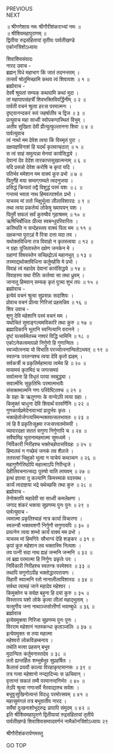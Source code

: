 PREVIOUS  
NEXT  
  
॥ श्रीगणेशाय नमः श्रीगौरीशंकराभ्यां नमः ॥  
॥ श्रीशिवमहापुराणम् ॥  
द्वितीया रुद्रसंहितायां तृतीयः पार्वतीखण्डे  
एकोनत्रिंशोऽध्यायः  
  
शिवाशिवसंवादः  
नारद उवाच -  
ब्रह्मन् विधे महाभाग किं जातं तदनन्तरम् ।  
तत्सर्वं श्रोतुमिच्छामि कथय त्वं शिवायशः ॥ १ ॥  
ब्रह्मोवाच -  
देवर्षे श्रूयतां सम्यक् कथयामि कथां मुदा ।  
तां महापापसंहर्त्रीं शिवभक्तिविवर्द्धिनीम् ॥ २ ॥  
पार्वती वचनं श्रुत्वा हरःस परमात्मनः ।  
दृष्ट्वानन्दकरं रूपं जहर्षातीव च द्विज ॥ ३ ॥  
प्रत्युवाच महा साध्वी स्वोपकण्ठस्थितं विभुम् ।  
अतीव सुखिता देवी प्रीत्युत्फुल्लानना शिवा ॥ ४ ॥  
पार्वत्युवाच  
त्वं नाथो मम देवेश त्वया किं विस्मृतं पुरा ।  
दक्षयज्ञविनाशं हि यदर्थं कृतवान्हठात् ॥ ५ ॥  
स त्वं साहं समुत्पन्ना मेनयां कार्यसिद्धये ।  
देवानां देव देदेश तारकाप्तसुखात्मनाम् ॥ ६ ॥  
यदि प्रसन्नो देवेश करोषि च कृपां यदि ।  
पतिर्भव ममेशान मम वाक्यं कुरु प्रभो ॥ ७ ॥  
पितुर्गेहे मया सम्यग्‌गम्यते त्वदनुजया ।  
प्रसिद्धं क्रियतां तद्वै विशुद्धं परमं यशः ॥ ८ ॥  
गन्तव्यं भवता नाथ हिमवत्पार्श्वतः प्रभो ।  
याचस्व मां ततो भिक्षुर्भूत्वा लीलाविशारदः ॥ ९ ॥  
तथा त्वया प्रकर्तव्यं लोकेषु ख्यापयन् यशः ।  
पितुर्मे सफलं सर्वं कुरुष्वैवं गृहाश्रमम् ॥ १० ॥  
ऋषिभिर्बोधितः प्रीत्या स्वबन्धुपरिवारितः ।  
करिष्यति न सन्देहस्तव वाक्यं पिता मम ॥ ११ ॥  
दक्षकन्या पुराऽहं वै पित्रा दत्ता यदा तव ।  
यथोक्तविधिना तत्र विवाहो न कृतस्त्वया ॥ १२ ॥  
न ग्रहाः पूजितास्तेन दक्षेण जनकेन मे ।  
ग्रहाणां विषयस्तेन सच्छिद्रोऽयं महानभूत् ॥ १३ ॥  
तस्माद्यथोक्तविधिना कर्तुमर्हसि मे प्रभो ।  
विवाहं त्वं महादेव देवानां कार्यसिद्धये ॥ १४ ॥  
विवाहस्य यथा रीतिः कर्तव्या सा तथा ध्रुवम् ।  
जानातु हिमवान् सम्यक् कृतं पुत्र्या शुभं तपः ॥ १५ ॥  
ब्रह्मोवाच -  
इत्येवं वचनं श्रुत्वा सुप्रसन्नः सदाशिवः ।  
प्रोवाच वचनं प्रीत्या गिरिजां प्रहसन्निव ॥ १६ ॥  
शिव उवाच -  
शृणु देवि महेशानि परमं वचनं मम ।  
यथोचितं सुमाङ्‌गल्यमविकारि तथा कुरु ॥ १७ ॥  
ब्रह्मादिकानि भूतानि स्वनित्यानि वरानने ।  
दृष्टं यत्सर्वमेतच्च नश्वरं विद्धि भामिनि ॥ १८ ॥  
एकोऽनेकत्वमापन्नो निर्गुणो हि गुणान्वितः ।  
स्वज्योत्स्नया यो विभाति परज्योत्स्नान्वितोऽभवत् ॥ १९ ॥  
स्वतन्त्रः परतन्त्रश्च त्वया देवि कृतो ह्यहम् ।  
सर्वकर्त्री च प्रकृतिर्महामाया त्वमेव हि ॥ २० ॥  
मायामयं कृतमिदं च जगत्समग्रं  
    सर्वात्मना हि विधृतं परया स्वबुद्ध्या ।  
सवार्त्मभिः सुकृतिभिः परमात्मभावैः  
    संसक्तमात्मनि गणः परिवेष्टितश्च ॥ २१ ॥  
के ग्रहाः के ऋतुगणाः के वान्येऽपि त्वया ग्रहाः ।  
किमुक्तं चाधुना देवि शिवार्थं वरवर्णिनि ॥ २२ ॥  
गुणकार्यप्रमेदेनावाभ्यां प्रादुर्भवः कृतः ।  
भक्तहेतोर्जगत्यस्मिन्भक्तवत्सलभावतः ॥ २३ ॥  
त्वं हि वै प्रकृतिःसूक्ष्मा रजःसत्त्वतमोमयी ।  
व्यापारदक्षा सततं सगुणा निर्गुणापि च ॥ २४ ॥  
सर्वेषामिह भूतानामहमात्मा सुमध्यमे ।  
निर्विकारी निरीहश्च भक्तेच्छोपात्तविग्रहः ॥ २५ ॥  
हिमालयं न गच्छेयं जनकं तव शैलजे ।  
ततस्त्वां भिक्षुको भूत्वा न याचेयं कथञ्चन ॥ २६ ॥  
महागुणैर्गरिष्ठोपि महात्माऽपि गिरीन्द्रजे ।  
देहीतिवचनात्सद्यः पुरुषो याति लाघवम् ॥ २७ ॥  
इत्थं ज्ञात्वा तु कल्याणि किमस्माकं वदस्यथ ।  
कार्यं त्वदाज्ञया भद्रे यथेच्छसि तथा कुरु ॥ २८ ॥  
ब्रह्मोवाच -  
तेनोक्तापि महादेवी सा साध्वी कमलेक्षणा ।  
जगाद शंकरं भक्त्या सुप्रणम्य पुनः पुनः ॥ २९ ॥  
पार्वत्युवाच -  
त्वमात्मा प्रकृतिश्चाहं नात्र कार्या विचारणा ।  
स्वतन्त्रौ भक्तवशगौ निर्गुणौ सगुणावपि ॥ ३० ॥  
प्रयत्नेन त्वया शम्भो कार्यं वाक्यं मम प्रभो ।  
याचस्व मां हिमगिरेः सौभाग्यं देहि शङ्कर ॥ ३१ ॥  
कृपां कुरु महेशान तव भक्तास्मि नित्यशः ।  
तव पत्नी सदा नाथ ह्यहं जन्मनि जन्मनि ॥ ३२ ॥  
त्वं ब्रह्म परमात्मा हि निर्गुणः प्रकृतेः परः ।  
निर्विकारी निरीहश्च स्वतन्त्रः परमेश्वरः ॥ ३३ ॥  
तथापि सगुणोऽपीह भक्तोद्धारपरायणः ।  
विहारी स्वात्मनि रतो नानालीलाविशारदः ॥ ३४ ॥  
सर्वथा त्वामहं जाने महादेव महेश्वर ।  
किमुक्तेन च सर्वज्ञ बहुना हि दयां कुरु ॥ ३५ ॥  
विस्तारय यशो लोके कृत्वा लीलां महाद्‌भुताम् ।  
यत्सुगीय जना नाथाञ्जसोत्तीर्णा भवाम्बुधेः ॥ ३६ ॥  
ब्रह्मोवाच  
इत्येवमुक्त्वा गिरिजा सुप्रणम्य पुनः पुनः ।  
विरराम महेशानं नतस्कन्धा कृताञ्जलिः ॥ ३७ ॥  
इत्येवमुक्तः स तया महात्मा  
    महेश्वरो लोकविडम्बनाय ।  
तथेति मत्त्वा प्रहसन् बभूव  
    मुदान्वितः कर्तुमनास्तदेव ॥ ३८ ॥  
ततो ह्यन्तर्हितः शम्भुर्बभूव सुप्रहर्षितः ।  
कैलासं प्रययौ काल्या विरहाकृष्टमानसः ॥ ३९ ॥  
तत्र गत्वा महेशानो नन्द्यादिभ्यः स ऊचिवान् ।  
वृत्तान्तं सकलं तम्वै परमानन्दनिर्भरः ॥ ४० ॥  
तेऽपि श्रुत्वा गणाःसर्वे भैरवाद्याश्च सर्वशः ।  
बभूवुःसुखिनोत्यन्तं विदधुः परमोत्सवम् ॥ ४१ ॥  
महत्सुमंगलं तत्र बभूवातीव नारद ।  
सर्वेषां दुःखनाशोभूद्‌रुद्रः प्रापापि संमुदम् ॥ ४२ ॥  
इति श्रीशिवमहापुराणे द्वितीयायां रुद्रसंहितायां तृतीये  
पार्वतीखण्डे शिवाशिवसम्वादवर्णनं नामैकोनत्रिंशोऽध्यायः २९  
  
  
श्रीगौरीशंकरार्पणमस्तु  
  
GO TOP
